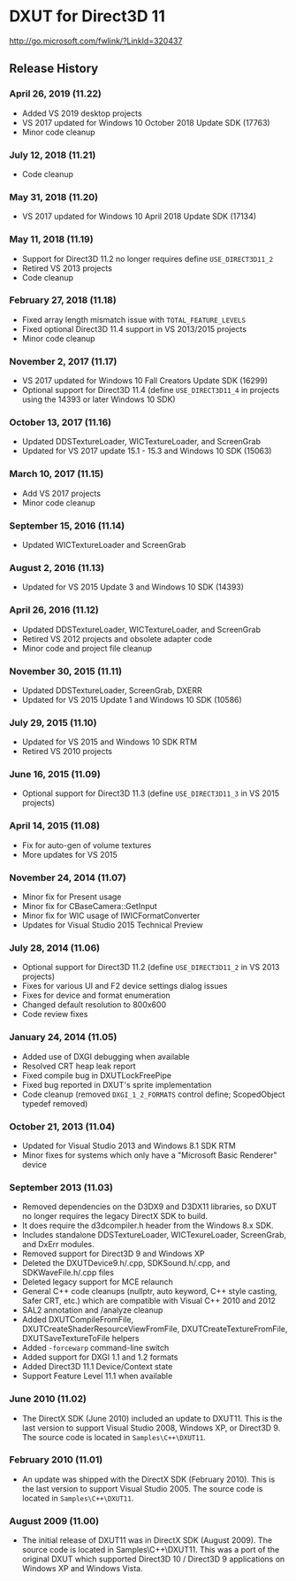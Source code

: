 # DXUT for Direct3D 11

http://go.microsoft.com/fwlink/?LinkId=320437

## Release History

### April 26, 2019 (11.22)
* Added VS 2019 desktop projects
* VS 2017 updated for Windows 10 October 2018 Update SDK (17763)
* Minor code cleanup

### July 12, 2018 (11.21)
* Code cleanup

### May 31, 2018 (11.20)
* VS 2017 updated for Windows 10 April 2018 Update SDK (17134)

### May 11, 2018 (11.19)
* Support for Direct3D 11.2 no longer requires define ``USE_DIRECT3D11_2``
* Retired VS 2013 projects
* Code cleanup

### February 27, 2018 (11.18)
* Fixed array length mismatch issue with ``TOTAL_FEATURE_LEVELS``
* Fixed optional Direct3D 11.4 support in VS 2013/2015 projects
* Minor code cleanup

### November 2, 2017 (11.17)
* VS 2017 updated for Windows 10 Fall Creators Update SDK (16299)
* Optional support for Direct3D 11.4 (define ``USE_DIRECT3D11_4`` in projects using the 14393 or later Windows 10 SDK)

### October 13, 2017 (11.16)
* Updated DDSTextureLoader, WICTextureLoader, and ScreenGrab
* Updated for VS 2017 update 15.1 - 15.3 and Windows 10 SDK (15063)    

### March 10, 2017 (11.15)
* Add VS 2017 projects
* Minor code cleanup

### September 15, 2016 (11.14)
* Updated WICTextureLoader and ScreenGrab

### August 2, 2016 (11.13)
* Updated for VS 2015 Update 3 and Windows 10 SDK (14393)

### April 26, 2016 (11.12)
* Updated DDSTextureLoader, WICTextureLoader, and ScreenGrab
* Retired VS 2012 projects and obsolete adapter code
* Minor code and project file cleanup

### November 30, 2015 (11.11)
* Updated DDSTextureLoader, ScreenGrab, DXERR
* Updated for VS 2015 Update 1 and Windows 10 SDK (10586)

### July 29, 2015 (11.10)
* Updated for VS 2015 and Windows 10 SDK RTM
* Retired VS 2010 projects

### June 16, 2015 (11.09)
* Optional support for Direct3D 11.3 (define ``USE_DIRECT3D11_3`` in VS 2015 projects)

### April 14, 2015 (11.08)
* Fix for auto-gen of volume textures
* More updates for VS 2015

### November 24, 2014 (11.07)
* Minor fix for Present usage
* Minor fix for CBaseCamera::GetInput
* Minor fix for WIC usage of IWICFormatConverter
* Updates for Visual Studio 2015 Technical Preview

### July 28, 2014 (11.06)
* Optional support for Direct3D 11.2 (define ``USE_DIRECT3D11_2`` in VS 2013 projects)
* Fixes for various UI and F2 device settings dialog issues
* Fixes for device and format enumeration
* Changed default resolution to 800x600
* Code review fixes

### January 24, 2014 (11.05)
* Added use of DXGI debugging when available
* Resolved CRT heap leak report
* Fixed compile bug in DXUTLockFreePipe
* Fixed bug reported in DXUT's sprite implementation
* Code cleanup (removed ``DXGI_1_2_FORMATS`` control define; ScopedObject typedef removed)

### October 21, 2013 (11.04)
* Updated for Visual Studio 2013 and Windows 8.1 SDK RTM
* Minor fixes for systems which only have a "Microsoft Basic Renderer" device

### September 2013 (11.03)
* Removed dependencies on the D3DX9 and D3DX11 libraries, so DXUT no longer requires the legacy DirectX SDK to build.
* It does require the d3dcompiler.h header from the Windows 8.x SDK.
* Includes standalone DDSTextureLoader, WICTexureLoader, ScreenGrab, and DxErr modules.
* Removed support for Direct3D 9 and Windows XP
* Deleted the DXUTDevice9.h/.cpp, SDKSound.h/.cpp, and SDKWaveFile.h/.cpp files
* Deleted legacy support for MCE relaunch
* General C++ code cleanups (nullptr, auto keyword, C++ style casting, Safer CRT, etc.) which are compatible with Visual C++ 2010 and 2012
* SAL2 annotation and /analyze cleanup
* Added DXUTCompileFromFile, DXUTCreateShaderResourceViewFromFile, DXUTCreateTextureFromFile, DXUTSaveTextureToFile helpers
* Added ``-forcewarp`` command-line switch
* Added support for DXGI 1.1 and 1.2 formats
* Added Direct3D 11.1 Device/Context state
* Support Feature Level 11.1 when available

### June 2010 (11.02)
* The DirectX SDK (June 2010) included an update to DXUT11. This is the last version to support Visual Studio 2008, Windows XP, or Direct3D 9. The source code is located in ``Samples\C++\DXUT11``.

### February 2010 (11.01)
* An update was shipped with the DirectX SDK (February 2010). This is the last version to support Visual Studio 2005. The source code is located in ``Samples\C++\DXUT11``.

### August 2009 (11.00)
* The initial release of DXUT11 was in DirectX SDK (August 2009). The source code is located in Samples\C++\DXUT11. This was a port of the original DXUT which supported Direct3D 10 / Direct3D 9 applications on Windows XP and Windows Vista.
